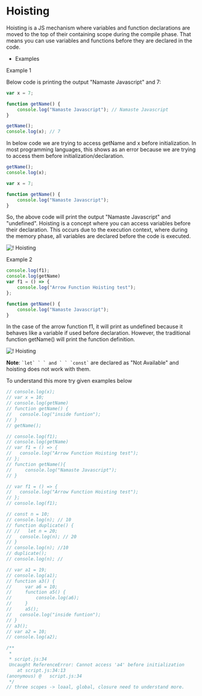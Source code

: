 # Hoisting

Hoisting is a JS mechanism where variables and function declarations are moved to the top of their containing scope during the compile phase. That means you can use variables and functions before they are declared in the code.

* Examples

Example 1

Below code is printing the output "Namaste Javascript" and 7:

```js
var x = 7;

function getName() {
    console.log("Namaste Javascript"); // Namaste Javascript
}

getName();
console.log(x); // 7
```

In below code we are trying to access getName and x before initialization. In most programming languages, this shows as an error because we are trying to access them before initialization/declaration.

```js
getName();
console.log(x);

var x = 7;

function getName() {
    console.log("Namaste Javascript");
}
```

So, the above code will print the output "Namaste Javascript" and "undefined". Hoisting is a concept where you can access variables before their declaration. This occurs due to the execution context, where during the memory phase, all variables are declared before the code is executed.

![! Hoisting](./images/2.image1.png)

Example 2

```js
console.log(f1);
console.log(getName)
var f1 = () => {
    console.log("Arrow Function Hoisting test");
};

function getName() {
    console.log("Namaste Javascript");
}
```

In the case of the arrow function f1, it will print as undefined because it behaves like a variable if used before declaration. However, the traditional function getName() will print the function definition.

![! Hoisting](./images/2.image2.png)

**Note**: `` `let` ` ` and ` ` `const` `` are declared as "Not Available" and hoisting does not work with them.

To understand this more try given examples below

```js
// console.log(x);
// var x = 10;
// console.log(getName)
// function getName() {
//   console.log("inside funtion");
// }
// getName();

// console.log(f1);
// console.log(getName)
// var f1 = () => {
//   console.log("Arrow Function Hoisting test");
// };
// function getName(){
//     console.log("Namaste Javascript");
// }

// var f1 = () => {
//   console.log("Arrow Function Hoisting test");
// };
// console.log(f1);

// const n = 10;
// console.log(n); // 10
// function duplicate() {
// //   let n = 20;
//   console.log(n); // 20 
// }
// console.log(n); //10
// duplicate();
// console.log(n); //

// var a1 = 19;
// console.log(a1);
// function a3() {
//     var a6 = 10;
//     function a5() {
//         console.log(a6);
//     }
//     a5();
//   console.log("inside funtion");
// }
// a3();
// var a2 = 10;
// console.log(a2);

/**
 * 
 * script.js:34 
 Uncaught ReferenceError: Cannot access 'a4' before initialization
    at script.js:34:13
(anonymous)	@	script.js:34
 */
// three scopes -> loaal, global, closure need to understand more.
```
